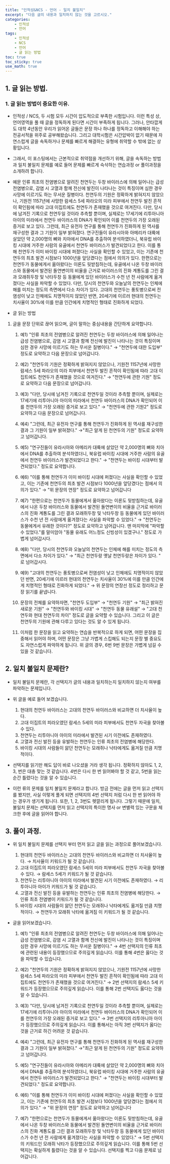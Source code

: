 ```yaml
---
title: "인적성&NCS - 언어 - 일치 불일치"
excerpt: "다음 글의 내용과 일치하지 않는 것을 고르시오."
categories:
    - 인적성
    - 언어
tags:
    - 인적성
    - NCS
    - 언어
    - 글 읽는 방법
toc: true
toc_sticky: true
use_math: true
---
```

## 1. 글 읽는 방법.

### 1. 글 읽는 방법이 중요한 이유.

* 인적성 / NCS, 두 시험 모두 시간이 압도적으로 부족한 시험입니다. 이런 특성 상, 언어영역을 풀 때 글을 정독하게 된다면 시간이 부족하게 됩니다. 그러나, 안타깝게도 대학 4년동안 우리가 읽어온 글들은 문장 하나 하나를 정독하고 이해해야 하는 전공서적을 위주로 공부해왔습니다. 그리고 대학시험은 시간압박이 없기 때문에 자연스럽게 글을 속독하거나 문제를 빠르게 해결하는 유형에 취약할 수 밖에 없는 상황입니다.

* 그래서, 이 포스팅에서는 근본적으로 취약점을 개선하기 위해, 글을 속독하는 방법과 일치 불일치 문제를 예로 들어 문제를 빠르게 슥삭하는 연습과정 or 풀이과정을 소개하려 합니다.

* 예문
    인류 최초의 전염병으로 알려진 천연두는 두창 바이러스에 의해 일어나는 급성 전염병으로, 감염 시 고열과 함께 전신에 발진이 나타나는 것이 특징이며 심한 경우 사망에 이르기도 하는 무서운 질병이다. 천연두의 기원은 정확하게 밝혀지지 않았으나, 기원전 1157년에 사망한 람세스 5세 파라오의 미라 피부에서 천연두 발진 흔적이 확인됨에 따라 고대 이집트에도 천연두가 존재했을 것으로 여겨진다. 다만, 당시에 남겨진 기록으로 천연두일 것이라 추측할 뿐이며, 실제로는 17세기에 리투아니아 아이의 미라에서 천연두 바이러스의 DNA가 확인되어 이를 천연두의 가장 오래된 증거로 보고 있다. 그런데, 최근 유전자 연구를 통해 천연두가 진화하게 된 역사를 재구성한 결과 그 기원이 일부 밝혀졌다. 연구진들이 유라시아와 아메리카 대륙에 살았던 약 2,000명의 뼈와 치아에서 DNA를 추출하여 분석하였더니, 북유럽 바이킹 시대에 거주한 사람의 유골에서 천연두 바이러스가 발견되었다고 한다. 이를 통해 천연두가 이미 바이킹 시대에 퍼졌다는 사실을 확인할 수 있었고, 이는 기존에 천연두의 최초 발견 시점보다 1000년을 앞당겼다는 점에서 의의가 있다. 한편으로는 천연두가 동물에게서 옮아왔다는 이론도 뒷받침하는데, 유골에서 나온 두창 바이러스와 동물에서 발견된 돌연변이의 비율을 근거로 바이러스의 진화 계통도를 그린 결과 모래쥐두창 및 낙타두창 등 동물에게 있던 바이러스가 수천 년 전 사람에게 옮겨졌다는 사실을 파악할 수 있었다. 다만, 당시의 천연두와 오늘날의 천연두는 인체에 해를 미치는 정도의 측면에서 다소 차이가 있다. 고대의 천연두는 풍토병으로써 전염성이 낮고 인체에도 치명적이지 않았던 반면, 20세기에 이르러 현대의 천연두는 치사율이 30%에 이를 만큼 인간에게 치명적인 형태로 진화하게 되었다.

* 글 읽는 방법
1. 글을 문장 단위로 끊어 읽으며, 글이 말하는 중심내용을 간단하게 요약합니다.
    1. 예1) "인류 최초의 전염병으로 알려진 천연두는 두창 바이러스에 의해 일어나는 급성 전염병으로, 감염 시 고열과 함께 전신에 발진이 나타나는 것이 특징이며 심한 경우 사망에 이르기도 하는 무서운 질병이다." → "천연두에 대한 도입부" 정도로 요약하고 다음 문장으로 넘어갑니다.

    2. 예2) "천연두의 기원은 정확하게 밝혀지지 않았으나, 기원전 1157년에 사망한 람세스 5세 파라오의 미라 피부에서 천연두 발진 흔적이 확인됨에 따라 고대 이집트에도 천연두가 존재했을 것으로 여겨진다." → "천연두에 관한 기원" 정도로 요약하고 다음 문장으로 넘어갑니다.

    3. 예3) "다만, 당시에 남겨진 기록으로 천연두일 것이라 추측할 뿐이며, 실제로는 17세기에 리투아니아 아이의 미라에서 천연두 바이러스의 DNA가 확인되어 이를 천연두의 가장 오래된 증거로 보고 있다." → "천연두에 관한 기원2" 정도로 요약하고 다음 문장으로 넘어갑니다.

    4. 예4) "그런데, 최근 유전자 연구를 통해 천연두가 진화하게 된 역사를 재구성한 결과 그 기원이 일부 밝혀졌다." →"최근 알게 된 천연두의 기원" 정도로 요약하고 넘어갑니다.

    5. 예5) "연구진들이 유라시아와 아메리카 대륙에 살았던 약 2,000명의 뼈와 치아에서 DNA를 추출하여 분석하였더니, 북유럽 바이킹 시대에 거주한 사람의 유골에서 천연두 바이러스가 발견되었다고 한다." → "천연두는 바이킹 시대부터 발견되었다." 정도로 요약합니다.

    6. 예6) "이를 통해 천연두가 이미 바이킹 시대에 퍼졌다는 사실을 확인할 수 있었고, 이는 기존에 천연두의 최초 발견 시점보다 1000년을 앞당겼다는 점에서 의의가 있다." → "위 문장의 연장" 정도로 요약하고 넘어갑니다

    7. 예7) "한편으로는 천연두가 동물에게서 옮아왔다는 이론도 뒷받침하는데, 유골에서 나온 두창 바이러스와 동물에서 발견된 돌연변이의 비율을 근거로 바이러스의 진화 계통도를 그린 결과 모래쥐두창 및 낙타두창 등 동물에게 있던 바이러스가 수천 년 전 사람에게 옮겨졌다는 사실을 파악할 수 있었다." → "천연두는 동물에게서 유래한 것이다?" 정도로 요약하고 넘어갑니다. 맨 마지막에 "파악할 수 있었다."를 말미암아 "동물 유래도 어느정도 신빙성이 있겠구나." 정도로 가볍게 넘어갑시다.

    8. 예8) "다만, 당시의 천연두와 오늘날의 천연두는 인체에 해를 미치는 정도의 측면에서 다소 차이가 있다." → "최근 천연두랑 옛날 천연두랑은 차이가 있다. " 로 넘어갑시다.

    9. 예9) "고대의 천연두는 풍토병으로써 전염성이 낮고 인체에도 치명적이지 않았던 반면, 20세기에 이르러 현대의 천연두는 치사율이 30%에 이를 만큼 인간에게 치명적인 형태로 진화하게 되었다." → 위 문장의 연장선 정도로 정리하고 문장 읽기를 끝냅니다.

    10. 문장의 전체를 요약하자면, "천연두 도입부" → "천연두 기원" → "최근 밝혀진 새로운 기원" → "천연두와 바이킹 시대" → "천연두 동물 유래설" → "고대 천연두와 현대 천연두의 차이" 정도로 글을 요약할 수 있습니다. 그리고 이 글은 천연두의 기원에 관해 다루고 있다는 것도 알 수 있게 됩니다.

    11. 이처럼 한 문장을 읽고 요약하는 연습을 반복적으로 하게 되면, 어떤 문장을 집중해서 읽어야 하며, 어떤 문장은 그냥 가볍게 스킵해도 되는지 문장 별 중요도도 자연스럽게 파악하게 됩니다. 위 글의 경우, 6번 9번 문장은 가볍게 넘길 수 있을 것 같습니다.

## 2. 일치 불일치 문제란?
* 일치 불일치 문제란, 각 선택지가 글의 내용과 일치하는지 일치하지 않는지 여부를 파악하는 문제입니다.

* 위 글을 예로 들어 보겠습니다.
    1. 현대의 천연두 바이러스는 고대의 천연두 바이러스와 비교하면 더 치사율이 높다.
    2. 고대 이집트의 피라오였던 람세스 5세의 미라 피부에서도 천연두 자국을 찾아볼 수 있다.
    3. 천연두는 리투아니아 아이의 미라에서 발견된 시기 이전에도 존재하였다.
    4. 고열과 전신 발진 등을 유발하는 천연두는 인류 최초의 전염병에 해당한다.
    5. 바이킹 시대의 사람들이 앓던 천연두는 모래쥐나 낙타에게도 옮겨질 만큼 치명적이다.

* 선택지를 읽기만 해도 답이 바로 나오셨을 거라 생각 됩니다. 정확하지 않아도 1, 2, 3, 번은 대충 맞는 것 같습니다. 4번은 다시 한 번 읽어봐야 할 것 같고, 5번을 읽는 순간 틀렸다는 것을 알 수 있습니다.

* 이런 류의 문제를 일치 불일치 문제라고 합니다. 방금 전에는 글을 먼저 읽고 선택지를 봤지만, 사실 이렇게 풀게 되면 선택지의 4번 선택지 처럼 다시 한 번 읽어야 하는 경우가 생기게 됩니다. 또한, 1, 2, 3번도 헷깔리게 됩니다. 그렇기 때문에 일치, 불일치 문제는 선택지를 먼저 읽고 선택지의 특이한 명사 or 변별력 있는 구문을 체크한 후에 글을 읽어야 합니다.

## 3. 풀이 과정.

* 위 일치 불일치 문제를 선택지 부터 먼저 읽고 글을 읽는 과정으로 풀어보겠습니다.
    1. 현대의 천연두 바이러스는 고대의 천연두 바이러스와 비교하면 더 치사율이 높다. → 치사율이 키워드가 될 것 같습니다.
    2. 고대 이집트의 피라오였던 람세스 5세의 미라 피부에서도 천연두 자국을 찾아볼 수 있다. → 람세스 5세가 키워드가 될 것 같습니다.
    3. 천연두는 리투아니아 아이의 미라에서 발견된 시기 이전에도 존재하였다. → 리투아니아 아이가 키워드가 될 것 같습니다.
    4. 고열과 전신 발진 등을 유발하는 천연두는 인류 최초의 전염병에 해당한다. → 인류 최초 전염병이 키워드가 될 것 같습니다.
    5. 바이킹 시대의 사람들이 앓던 천연두는 모래쥐나 낙타에게도 옮겨질 만큼 치명적이다. → 천연두가 모래쥐 낙타에 옮겨짐 이 키워드가 될 것 같습니다.

* 글을 읽어보겠습니다.

    1. 예1) "인류 최초의 전염병으로 알려진 천연두는 두창 바이러스에 의해 일어나는 급성 전염병으로, 감염 시 고열과 함께 전신에 발진이 나타나는 것이 특징이며 심한 경우 사망에 이르기도 하는 무서운 질병이다." → 4번 선택지의 인류 최초에 관련된 내용이 등장했으므로 주의깊게 읽습니다. 이를 통해 4번은 옳다는 것을 파악할 수 있습니다.

    2. 예2) "천연두의 기원은 정확하게 밝혀지지 않았으나, 기원전 1157년에 사망한 람세스 5세 파라오의 미라 피부에서 천연두 발진 흔적이 확인됨에 따라 고대 이집트에도 천연두가 존재했을 것으로 여겨진다." → 2번 선택지의 람세스 5세 키워드가 등장했으므로 주의깊게 읽습니다. 이를 통해 2번 선택지도 옳다는 것을 알 수 있습니다.

    3. 예3) "다만, 당시에 남겨진 기록으로 천연두일 것이라 추측할 뿐이며, 실제로는 17세기에 리투아니아 아이의 미라에서 천연두 바이러스의 DNA가 확인되어 이를 천연두의 가장 오래된 증거로 보고 있다." → 3번 선택지의 리투아니아 아이가 등장했으므로 주의깊게 읽습니다. 이를 통해서는 아직 3번 선택지가 옳다는 것을 근거로 하긴 어려운 것 같습니다.

    4. 예4) "그런데, 최근 유전자 연구를 통해 천연두가 진화하게 된 역사를 재구성한 결과 그 기원이 일부 밝혀졌다." →"최근 알게 된 천연두의 기원" 정도로 요약하고 넘어갑니다.

    5. 예5) "연구진들이 유라시아와 아메리카 대륙에 살았던 약 2,000명의 뼈와 치아에서 DNA를 추출하여 분석하였더니, 북유럽 바이킹 시대에 거주한 사람의 유골에서 천연두 바이러스가 발견되었다고 한다." → "천연두는 바이킹 시대부터 발견되었다." 정도로 요약합니다.

    6. 예6) "이를 통해 천연두가 이미 바이킹 시대에 퍼졌다는 사실을 확인할 수 있었고, 이는 기존에 천연두의 최초 발견 시점보다 1000년을 앞당겼다는 점에서 의의가 있다." → "위 문장의 연장" 정도로 요약하고 넘어갑니다

    7. 예7) "한편으로는 천연두가 동물에게서 옮아왔다는 이론도 뒷받침하는데, 유골에서 나온 두창 바이러스와 동물에서 발견된 돌연변이의 비율을 근거로 바이러스의 진화 계통도를 그린 결과 모래쥐두창 및 낙타두창 등 동물에게 있던 바이러스가 수천 년 전 사람에게 옮겨졌다는 사실을 파악할 수 있었다." → 5번 선택지의 키워드인 모래쥐 낙타가 등장했으므로 주의깊게 읽습니다. 이를 통해 5번 선택지는 확실하게 틀렸다는 것을 알 수 있습니다. 선택지를 찍고 다음 문제로 넘어갑니다.
